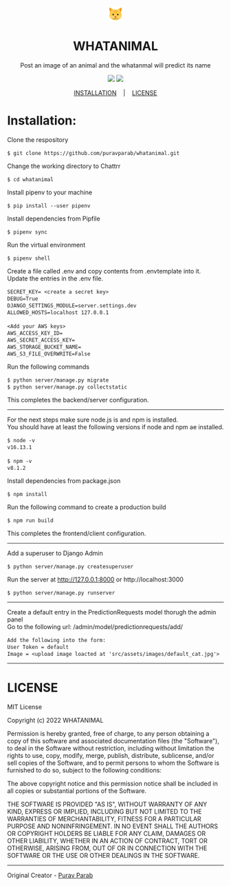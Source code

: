 <p align="center">
	<img src="https://github.com/puravparab/whatanimal/blob/82e5081aef808f121e9ee56a369da2bd803d20d1/public/static/favicon-32x32.png"/>
</p>

<p align="center">
	<h1 align="center">
		WHATANIMAL
	</h1>
	<p align="center">
	    Post an image of an animal and the whatanmal will predict its name
	</p
</p>

<p align="center">
	<a target="_blank" href="https://www.python.org/downloads/" title="Python version"><img src="https://img.shields.io/badge/python-%3E=_3.10-green.svg"></a>
	<a target="_blank" href="LICENSE" title="License: MIT"><img src="https://img.shields.io/badge/License-MIT-blue.svg"></a>
</p>

<p align="center">
	<a href="#Installation">INSTALLATION</a>
	&nbsp;&nbsp;&nbsp;|&nbsp;&nbsp;&nbsp;
	<a href="#License">LICENSE</a>
</p>

# Installation:

Clone the respository
```
$ git clone https://github.com/puravparab/whatanimal.git
```
Change the working directory to Chattrr
```
$ cd whatanimal
```
Install pipenv to your machine
```
$ pip install --user pipenv
```
Install dependencies from Pipfile
```
$ pipenv sync
```
Run the virtual environment
```
$ pipenv shell
```
Create  a file called .env and copy contents from .envtemplate into it.
<br>
Update the entries in the .env file.
```
SECRET_KEY= <create a secret key>
DEBUG=True
DJANGO_SETTINGS_MODULE=server.settings.dev
ALLOWED_HOSTS=localhost 127.0.0.1

<Add your AWS keys>
AWS_ACCESS_KEY_ID=
AWS_SECRET_ACCESS_KEY=
AWS_STORAGE_BUCKET_NAME=
AWS_S3_FILE_OVERWRITE=False
```
Run the following commands
```
$ python server/manage.py migrate
$ python server/manage.py collectstatic
```
This completes the backend/server configuration.

---

For the next steps make sure node.js is and npm is installed.
<br>
You should have at least the following versions if node and npm ae installed.
```
$ node -v
v16.13.1

$ npm -v
v8.1.2
```
Install dependencies from package.json
```
$ npm install
```
Run the following command to create a production build
```
$ npm run build
```
This completes the frontend/client configuration.

---

Add a superuser to Django Admin
```
$ python server/manage.py createsuperuser
```
Run the server at http://127.0.0.1:8000 or http://localhost:3000
```
$ python server/manage.py runserver
```

---
Create a default entry in the PredictionRequests model thorugh the admin panel
<br>
Go to the following url:
<Your-Domain>/admin/model/predictionrequests/add/
```
Add the following into the form:
User Token = default
Image = <upload image loacted at 'src/assets/images/default_cat.jpg'>
```

---

# LICENSE

MIT License

Copyright (c) 2022 WHATANIMAL

Permission is hereby granted, free of charge, to any person obtaining a copy
of this software and associated documentation files (the "Software"), to deal
in the Software without restriction, including without limitation the rights
to use, copy, modify, merge, publish, distribute, sublicense, and/or sell
copies of the Software, and to permit persons to whom the Software is
furnished to do so, subject to the following conditions:

The above copyright notice and this permission notice shall be included in all
copies or substantial portions of the Software.

THE SOFTWARE IS PROVIDED "AS IS", WITHOUT WARRANTY OF ANY KIND, EXPRESS OR
IMPLIED, INCLUDING BUT NOT LIMITED TO THE WARRANTIES OF MERCHANTABILITY,
FITNESS FOR A PARTICULAR PURPOSE AND NONINFRINGEMENT. IN NO EVENT SHALL THE
AUTHORS OR COPYRIGHT HOLDERS BE LIABLE FOR ANY CLAIM, DAMAGES OR OTHER
LIABILITY, WHETHER IN AN ACTION OF CONTRACT, TORT OR OTHERWISE, ARISING FROM,
OUT OF OR IN CONNECTION WITH THE SOFTWARE OR THE USE OR OTHER DEALINGS IN THE
SOFTWARE.

---

Original Creator - [Purav Parab](https://github.com/puravparab)
